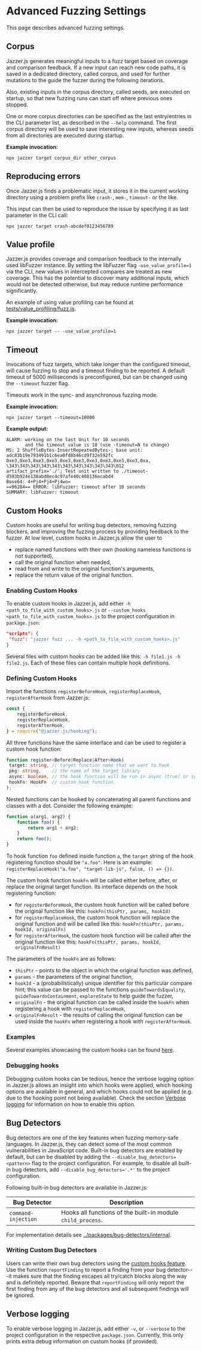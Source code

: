 # Advanced Fuzzing Settings

This page describes advanced fuzzing settings.

## Corpus

Jazzer.js generates meaningful inputs to a fuzz target based on coverage and
comparison feedback. If a new input can reach new code paths, it is saved in a
dedicated directory, called corpus, and used for further mutations to the guide
the fuzzer during the following iterations.

Also, existing inputs in the corpus directory, called seeds, are executed on
startup, so that new fuzzing runs can start off where previous ones stopped.

One or more corpus directories can be specified as the last entry/entries in the
CLI parameter list, as described in the `--help` command. The first corpus
directory will be used to save interesting new inputs, whereas seeds from all
directories are executed during startup.

**Example invocation:**

```shell
npx jazzer target corpus_dir other_corpus
```

## Reproducing errors

Once Jazzer.js finds a problematic input, it stores it in the current working
directory using a problem prefix like `crash-`, `mem-`, `timeout-` or the like.

This input can then be used to reproduce the issue by specifying it as last
parameter in the CLI call:

```shell
npx jazzer target crash-abcdef0123456789
```

## Value profile

Jazzer.js provides coverage and comparison feedback to the internally used
libFuzzer instance. By setting the libFuzzer flag `-use_value_profile=1` via the
CLI, new values in intercepted compares are treated as new coverage. This has
the potential to discover many additional inputs, which would not be detected
otherwise, but may reduce runtime performance significantly.

An example of using value profiling can be found at
[tests/value_profiling/fuzz.js](../tests/value_profiling/fuzz.js).

**Example invocation:**

```shell
npx jazzer target -- -use_value_profile=1
```

## Timeout

Invocations of fuzz targets, which take longer than the configured timeout, will
cause fuzzing to stop and a timeout finding to be reported. A default timeout of
5000 milliseconds is preconfigured, but can be changed using the `--timeout`
fuzzer flag.

Timeouts work in the sync- and asynchronous fuzzing mode.

**Example invocation:**

```shell
npx jazzer target --timeout=10000
```

**Example output:**

```text
ALARM: working on the last Unit for 10 seconds
       and the timeout value is 10 (use -timeout=N to change)
MS: 2 ShuffleBytes-InsertRepeatedBytes-; base unit: adc83b19e793491b1c6ea0fd8b46cd9f32e592fc
0xe3,0xe3,0xe3,0xe3,0xe3,0xe3,0xe3,0xe3,0xe3,0xe3,0xa,
\343\343\343\343\343\343\343\343\343\343\012
artifact_prefix='./'; Test unit written to ./timeout-d593b924e138abd8ec4c97afe40c408136ecabd4
Base64: 4+Pj4+Pj4+Pj4wo=
==96284== ERROR: libFuzzer: timeout after 10 seconds
SUMMARY: libFuzzer: timeout
```

## Custom Hooks

Custom hooks are useful for writing bug detectors, removing fuzzing blockers,
and improving the fuzzing process by providing feedback to the fuzzer. At low
level, custom hooks in Jazzer.js allow the user to

- replace named functions with their own (hooking nameless functions is not
  supported),
- call the original function when needed,
- read from and write to the original function's arguments,
- replace the return value of the original function.

### Enabling Custom Hooks

To enable custom hooks in Jazzer.js, add either
`-h <path_to_file_with_custom_hooks>.js` or
`--custom_hooks <path_to_file_with_custom_hooks>.js` to the project
configuration in `package.json`:

```json
"scripts": {
 "fuzz": "jazzer fuzz ... -h <path_to_file_with_custom_hooks>.js"
}
```

Several files with custom hooks can be added like this:
`-h file1.js -h file2.js`. Each of these files can contain multiple hook
definitions.

### Defining Custom Hooks

Import the functions `registerBeforeHook`, `registerReplaceHook`,
`registerAfterHook` from Jazzer.js:

```javascript
const {
	registerBeforeHook,
	registerReplaceHook,
	registerAfterHook,
} = require("@jazzer.js/hooking");
```

All three functions have the same interface and can be used to register a custom
hook function:

```typescript
function register<Before|Replace|After>Hook(
 target: string, // target function name that we want to hook
 pkg: string,    // the name of the target library
 async: boolean, // the hook function will be run in async (true) or sync (false) mode?
 hookFn: HookFn  // custom hook function
);
```

Nested functions can be hooked by concatenating all parent functions and classes
with a dot. Consider the following example:

```javascript
function a(arg1, arg2) {
	function foo() {
		return arg1 + arg2;
	}
	return foo();
}
```

To hook function `foo` defined inside function `a`, the `target` string of the
hook registering function should be `"a.foo"`. Here is an example:
`registerReplaceHook("a.foo", "target-lib-js", false, () => {})`.

The custom hook function `hookFn` will be called either before, after, or
replace the original target function. Its interface depends on the hook
registering function:

- for `registerBeforeHook`, the custom hook function will be called before the
  original function like this: `hookFn(thisPtr, params, hookId)`
- for `registerReplaceHook`, the custom hook function will replace the original
  function and will be called like this:
  `hookFn(thisPtr, params, hookId, originalFn)`
- for `registerAfterHook`, the custom hook function will be called after the
  original function like this:
  `hookFn(thisPtr, params, hookId, originalFnResult)`

The parameters of the `hookFn` are as follows:

- `thisPtr` - points to the object in which the original function was defined,
- `params` - the parameters of the original function,
- `hookId` - a (probabilistically) unique identifier for this particular compare
  hint; this value can be passed to the functions `guideTowardsEquality`,
  `guideTowardsContainment`, `exploreState` to help guide the fuzzer,
- `originalFn` - the original function can be called inside the `hookFn` when
  registering a hook with `registerReplaceHook`,
- `originalFnResult` - the results of calling the original function can be used
  inside the `hookFn` when registering a hook with `registerAfterHook`.

### Examples

Several examples showcasing the custom hooks can be found
[here](../examples/custom-hooks/custom-hooks.js).

### Debugging hooks

Debugging custom hooks can be tedious, hence the verbose logging option in
Jazzer.js allows an insight into which hooks were applied, which hooking options
are available in general, and which hooks could not be applied (e.g. due to the
hooking point not being available). Check the section
[Verbose logging](#verbose-logging) for information on how to enable this
option.

## Bug Detectors

Bug detectors are one of the key features when fuzzing memory-safe languages. In
Jazzer.js, they can detect some of the most common vulnerabilities in JavaScript
code. Built-in bug detectors are enabled by default, but can be disabled by
adding the `--disable_bug_detectors=<pattern>` flag to the project
configuration. For example, to disable all built-in bug detectors, add
`--disable_bug_detectors='.*'` to the project configuration.

Following built-in bug detectors are available in Jazzer.js:

| Bug Detector        | Description                                                 |
| ------------------- | ----------------------------------------------------------- |
| `command-injection` | Hooks all functions of the built-in module `child_process`. |

For implementation details see
[../packages/bug-detectors/internal](../packages/bug-detectors/internal).

### Writing Custom Bug Detectors

Users can write their own bug detectors using the
[custom hooks feature](#custom-hooks). Use the function `reportFinding` to
report a finding from your bug detector---it makes sure that the finding escapes
all try/catch blocks along the way and is definitely reported. Beware that
`reportFinding` will only report the first finding from any of the bug detectors
and all subsequent findings will be ignored.

## Verbose logging

To enable verbose logging in Jazzer.js, add either `-v`, or `--verbose` to the
project configuration in the respective `package.json`. Currently, this only
prints extra debug information on custom hooks (if provided).
